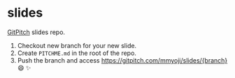 # slides

[GitPitch](https://gitpitch.com/) slides repo.

1. Checkout new branch for your new slide.
2. Create `PITCHME.md` in the root of the repo.
3. Push the branch and access https://gitpitch.com/mmyoji/slides/{branch} :smile: :sparkles:

